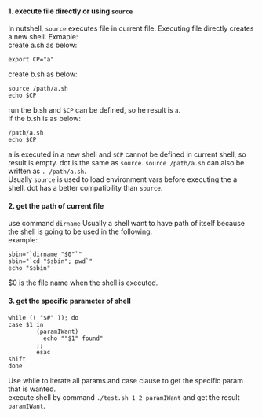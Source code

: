 #### 1. execute file directly or using `source`
In nutshell, `source` executes file in current file. Executing file directly creates a new shell.
Exmaple:  
create a.sh as below:
```
export CP="a"
```
create b.sh as below:
```
source /path/a.sh
echo $CP
```
run the b.sh and `$CP` can be defined, so he result is `a`.  
If the b.sh is as below:
```
/path/a.sh
echo $CP
```
a is executed in a new shell and `$CP` cannot be defined in current shell, so result is empty. dot is the same as `source`. `source /path/a.sh` can also be written as `. /path/a.sh`.  
Usually `source` is used to load environment vars before executing the a shell. dot has a better compatibility than `source`.  

#### 2. get the path of current file
use command `dirname`
Usually a shell want to have path of itself because the shell is going to be used in the following.  
example:
```
sbin="`dirname "$0"`"
sbin="`cd "$sbin"; pwd`"
echo "$sbin"
```
$0 is the file name when the shell is executed.

#### 3. get the specific parameter of shell
```
while (( "$#" )); do
case $1 in
        (paramIWant)
          echo ""$1" found"
        ;;
        esac
shift
done
```
Use while to iterate all params and case clause to get the specific param that is wanted.  
execute shell by command `./test.sh 1 2 paramIWant` and get the result `paramIWant`.
